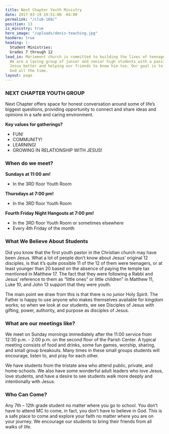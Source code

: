 ```yaml
---
title: Next Chapter Youth Ministry
date: 2017-03-19 19:51:00 -04:00
permalink: "/club-168/"
position: 13
is_ministry: true
hero_image: "/uploads/denis-teaching.jpg"
hasHero: true
heading: |-
  Student Ministries:
  Grades 7 through 12
lead_in: Mariemont church is committed to building the lives of teenagers in Cincinnati.
  We are a loving group of junior and senior high students with a passion for knowing
  Jesus better and helping our friends to know him too. Our goal is to love and serve
  God all the time.
layout: page
---
```


### NEXT CHAPTER YOUTH GROUP
Next Chapter offers space for honest conversation around some of life’s biggest questions, providing opportunity to connect and share ideas and opinions in a safe and caring environment.

**Key values for gatherings?**
* FUN!
* COMMUNITY!
* LEARNING!
* GROWING IN RELATIONSHIP WITH JESUS!

### When do we meet?


**Sundays at 11:00 am!**
* In the 3RD floor Youth Room



**Thursdays at 7:00 pm!**
* In the 3RD floor Youth Room



**Fourth Friday Night Hangouts at 7:00 pm!**
* In the 3RD floor Youth Room or sometimes elsewhere
* Every 4th Friday of the month


### What We Believe About Students

Did you know that the first youth pastor in the Christian church may have been Jesus. What a lot of people don’t know about Jesus’ original 12 disciples, is that it’s quite possible 11 of the 12 of them were teenagers, or at least younger than 20 based on the absence of paying the temple tax mentioned in Matthew 17. The fact that they were following a Rabbi and Jesus’ reference to them as “little ones” or little children” in Matthew 11, Luke 10, and John 13 support that they were youth.

The main point we draw from this is that there is no junior Holy Spirit. The Father is happy to use anyone who makes themselves available for kingdom works; so when we look at our students, we see Disciples of Jesus with gifting, power, authority, and purpose as disciples of Jesus.

### **What are our meetings like?**

We meet on Sunday mornings immediately after the 11:00 service from 12:30 p.m. - 2:00 p.m. on the second floor of the Parish Center. A typical meeting consists of food and drinks, some fun games, worship, sharing, and small group breakouts. Many times in these small groups students will encourage, listen to, and pray for each other.
 
We have students from the tristate area who attend public, private, and home-schools. We also have some wonderful adult leaders who love Jesus, love students, and have a desire to see students walk more deeply and intentionally with Jesus.

### **Who Can Come?**

Any 7th – 12th grade student no matter where you go to school. You don’t have to attend MC to come, in fact, you don’t have to believe in God. This is a safe place to come and explore your faith no matter where you are on your journey. We encourage our students to bring their friends from all walks of life.